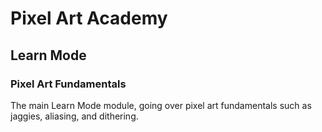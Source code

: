 # Pixel Art Academy

## Learn Mode

### Pixel Art Fundamentals

The main Learn Mode module, going over pixel art fundamentals such as jaggies, aliasing, and dithering.
